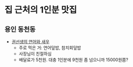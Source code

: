 # 집 근처의 1인분 맛집

## 용인 동천동

- [권선생의 연어와 새우](https://place.map.kakao.com/27494655)
	- 주로 먹은 거: 연어덮밥, 참치회덮밥
	- 사장님이 친절하심
	- 배달료가 5천원. 대충 1인분에 9천원 좀 넘으니까 15000원쯤?
